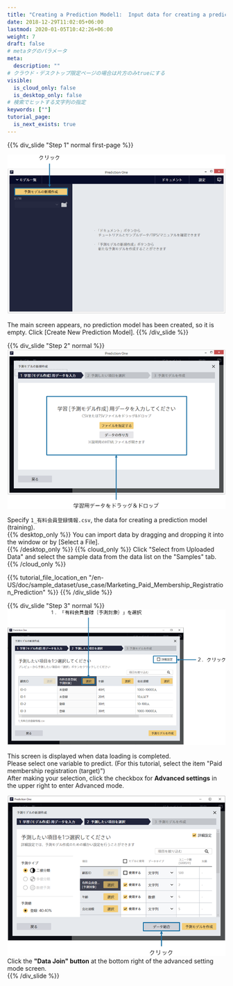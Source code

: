 ```yaml
---
title: "Creating a Prediction Model1:  Input data for creating a prediction model (learning)"
date: 2018-12-29T11:02:05+06:00
lastmod: 2020-01-05T10:42:26+06:00
weight: 7
draft: false
# metaタグのパラメータ
meta:
  description: ""
# クラウド・デスクトップ限定ページの場合は片方のみtrueにする
visible:
  is_cloud_only: false
  is_desktop_only: false
# 検索でヒットする文字列の指定
keywords: [""]
tutorial_page:
  is_next_exists: true
---
```


{{% div_slide "Step 1" normal first-page %}}

![](../img_en/t_slide7.png)

The main screen appears, no prediction model has been created, so it is empty. Click [Create New Prediction Model].
{{% /div_slide %}}

{{% div_slide "Step 2" normal %}}
![](../img_en/t_slide8.png)

Specify `1_有料会員登録情報.csv`, the data for creating a prediction model (training).<br/>
{{% desktop_only %}}
You can import data by dragging and dropping it into the window or by [Select a File].<br/>
{{% /desktop_only %}}
{{% cloud_only %}}
Click "Select from Uploaded Data" and select the sample data from the data list on the "Samples" tab.
{{% /cloud_only %}}

{{% tutorial_file_location_en "/en-US/doc/sample_dataset/use_case/Marketing_Paid_Membership_Registration_Prediction" %}}
{{% /div_slide %}}

{{% div_slide "Step 3" normal %}}
![](../img_en/t_slide9.png)

This screen is displayed when data loading is completed.<br/>
Please select one variable to predict. (For this tutorial, select the item "Paid membership registration (target)")<br/>
After making your selection, click the checkbox for **Advanced settings** in the upper right to enter Advanced mode.<br/>

![](../img_en/t_slide10.png)
Click the **"Data Join" button** at the bottom right of the advanced setting mode screen.<br/>
{{% /div_slide %}}
